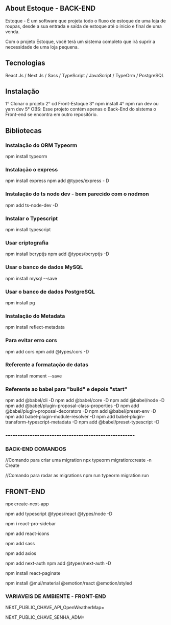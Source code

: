 ## About Estoque - BACK-END

Estoque - É um software que projeta todo o fluxo de estoque de uma loja de roupas, 
desde a sua entrada e saída de estoque até o ínicio e final de uma venda.

Com o projeto Estoque, você terá um sistema completo que irá suprir a necessidade
de uma loja pequena.

## Tecnologias 

React Js / Next Js / Sass / TypeScript / JavaScript / TypeOrm / PostgreSQL

## Instalação

1° Clonar o projeto
2° cd Front-Estoque
3° npm install 
4° npm run dev ou yarn dev 
5° OBS: Esse projeto contém apenas o Back-End do sistema
   o Front-end se encontra em outro repositório. 

## Bibliotecas

### Instalação do ORM Typeorm
npm install typeorm

### Instalação o express
npm install express
npm add @types/express - D

### Instalação do ts node dev - bem parecido com o nodmon
npm add ts-node-dev -D

### Instalar o Typescript
npm install typescript

### Usar criptografia
npm install bcryptjs
npm add @types/bcryptjs -D

### Usar o banco de dados MySQL
npm install mysql --save

### Usar o banco de dados PostgreSQL
npm install pg

### Instalação do Metadata
npm install reflect-metadata

### Para evitar erro cors
npm add cors
npm add @types/cors -D

### Referente a formatação de datas
npm install moment --save

### Referente ao babel para "build" e depois "start"
npm add @babel/cli -D
npm add @babel/core -D
npm add @babel/node -D
npm add @babel/plugin-proposal-class-properties -D
npm add @babel/plugin-proposal-decorators -D
npm add @babel/preset-env -D
npm add babel-plugin-module-resolver -D
npm add babel-plugin-transform-typescript-metadata -D
npm add @babel/preset-typescript -D

### -----------------------------------------------------

### BACK-END COMANDOS

//Comando para criar uma migration
npx typeorm migration:create -n Create<nome da migration>

//Comando para rodar as migrations
npm run typeorm migration:run

## FRONT-END

npx create-next-app <nome projeto>

npm add typescript @types/react @types/node -D

npm i react-pro-sidebar

npm add react-icons

npm add sass

npm add axios

npm add next-auth
npm add @types/next-auth -D

npm install react-paginate

npm install @mui/material @emotion/react @emotion/styled

### VARIAVEIS DE AMBIENTE - FRONT-END

NEXT_PUBLIC_CHAVE_API_OpenWeatherMap=<Sua chave>

NEXT_PUBLIC_CHAVE_SENHA_ADM=<Sua chave>

